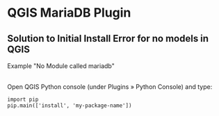 <h1>QGIS MariaDB Plugin</h1>
<h2> Solution to Initial Install Error for no models in QGIS</h2>
Example "No Module called mariadb" <br> <br>

Open QGIS Python console (under Plugins » Python Console) and type:


```{python}
import pip
pip.main(['install', 'my-package-name'])
```
